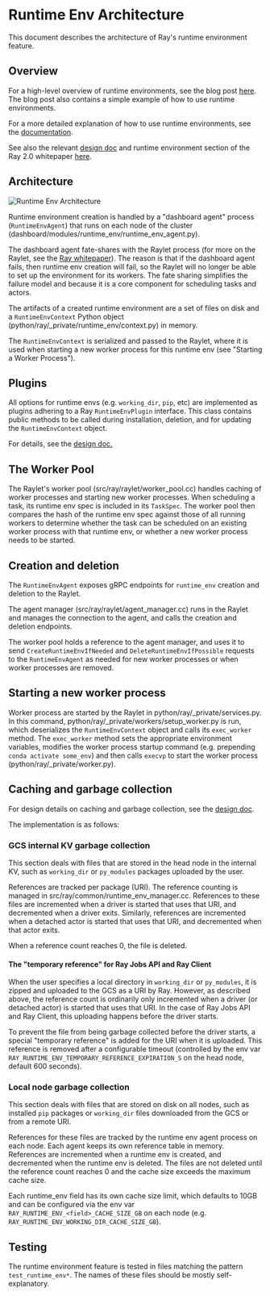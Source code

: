 # Runtime Env Architecture

This document describes the architecture of Ray's runtime environment feature.

## Overview

For a high-level overview of runtime environments, see the blog post [here](https://www.anyscale.com/blog/handling-files-and-packages-on-your-cluster-with-ray-runtime-environments).  The blog post also contains a simple example of how to use runtime environments.

For a more detailed explanation of how to use runtime environments, see the [documentation](https://docs.ray.io/en/latest/ray-core/handling-dependencies.html).

See also the relevant [design doc](https://docs.google.com/document/d/1x1JAHg7c0ewcOYwhhclbuW0B0UC7l92WFkF4Su0T-dk/edit#heading=h.j4mqiaz83o96) and runtime environment section of the Ray 2.0 whitepaper [here](https://docs.google.com/document/d/1tBw9A4j62ruI5omIJbMxly-la5w4q_TjyJgJL_jN2fI/preview#heading=h.ih8imml8oqbl).

## Architecture

![Runtime Env Architecture](https://images.ctfassets.net/xjan103pcp94/2rQtidzPR9WG3xEXS2fUMj/f26dff1edc596003c24bcf0e387e2614/1362157_IllustrationsForTechnicalBlogPost_V2_050522_5_050522.jpg)


Runtime environment creation is handled by a "dashboard agent" process (`RuntimeEnvAgent`) that runs on each node of the cluster (dashboard/modules/runtime_env/runtime_env_agent.py).  

The dashboard agent fate-shares with the Raylet process (for more on the Raylet, see the [Ray whitepaper](https://docs.google.com/document/d/1tBw9A4j62ruI5omIJbMxly-la5w4q_TjyJgJL_jN2fI/preview)). The reason is that if the dashboard agent fails, then runtime env creation will fail, so the Raylet will no longer be able to set up the environment for its workers.  The fate sharing simplifies the failure model and because it is a core component for scheduling tasks and actors.

The artifacts of a created runtime environment are a set of files on disk and a `RuntimeEnvContext` Python object (python/ray/_private/runtime_env/context.py) in memory.

The `RuntimeEnvContext` is serialized and passed to the Raylet, where it is used when starting a new worker process for this runtime env (see "Starting a Worker Process").



## Plugins

All options for runtime envs (e.g. `working_dir`, `pip`, etc) are implemented as plugins adhering to a Ray `RuntimeEnvPlugin` interface.  This class contains public methods to be called during installation, deletion, and for updating the `RuntimeEnvContext` object.

For details, see the [design doc.](https://docs.google.com/document/d/1x1JAHg7c0ewcOYwhhclbuW0B0UC7l92WFkF4Su0T-dk/edit#heading=h.j4mqiaz83o96)

## The Worker Pool

The Raylet's worker pool (src/ray/raylet/worker_pool.cc) handles caching of worker processes and starting new worker processes.  When scheduling a task, its runtime env spec is included in its `TaskSpec`.  The worker pool then compares the hash of the runtime env spec against those of all running workers to determine whether the task can be scheduled on an existing worker process with that runtime env, or whether a new worker process needs to be started.


## Creation and deletion

The `RuntimeEnvAgent` exposes gRPC endpoints for `runtime_env` creation and deletion to the Raylet.

The agent manager (src/ray/raylet/agent_manager.cc) runs in the Raylet and manages the connection to the agent, and calls the creation and deletion endpoints.

The worker pool holds a reference to the agent manager, and uses it to send `CreateRuntimeEnvIfNeeded` and `DeleteRuntimeEnvIfPossible` requests to the `RuntimeEnvAgent` as needed for new worker processes or when worker processes are removed. 

## Starting a new worker process

Worker process are started by the Raylet in python/ray/_private/services.py. In this command, python/ray/_private/workers/setup_worker.py is run, which deserializes the `RuntimeEnvContext` object and calls its `exec_worker` method.  The `exec_worker` method sets the appropriate environment variables, modifies the worker process startup command (e.g. prepending `conda activate some_env`) and then calls `execvp` to start the worker process (python/ray/_private/worker.py).

## Caching and garbage collection

For design details on caching and garbage collection, see the [design doc](https://docs.google.com/document/d/1x1JAHg7c0ewcOYwhhclbuW0B0UC7l92WFkF4Su0T-dk/edit#heading=h.j4mqiaz83o96).

The implementation is as follows:

### GCS internal KV garbage collection

This section deals with files that are stored in the head node in the internal KV, such as `working_dir` or `py_modules` packages uploaded by the user.

References are tracked per package (URI).  The reference counting is managed in src/ray/common/runtime_env_manager.cc.  References to these files are incremented when a driver is started that uses that URI, and decremented when a driver exits.  Similarly, references are incremented when a detached actor is started that uses that URI, and decremented when that actor exits.

When a reference count reaches 0, the file is deleted.

#### The "temporary reference" for Ray Jobs API and Ray Client

When the user specifies a local directory in `working_dir` or `py_modules`, it is zipped and uploaded to the GCS as a URI by Ray.  However, as described above, the reference count is ordinarily only incremented when a driver (or detached actor) is started that uses that URI.  In the case of Ray Jobs API and Ray Client, this uploading happens before the driver starts.  

To prevent the file from being garbage collected before the driver starts, a special "temporary reference" is added for the URI when it is uploaded.  This reference is removed after a configurable timeout (controlled by the env var `RAY_RUNTIME_ENV_TEMPORARY_REFERENCE_EXPIRATION_S` on the head node, default 600 seconds).

### Local node garbage collection

This section deals with files that are stored on disk on all nodes, such as installed `pip` packages or `working_dir` files downloaded from the GCS or from a remote URI.

References for these files are tracked by the runtime env agent process on each node.  Each agent keeps its own reference table in memory.  References are incremented when a runtime env is created, and decremented when the runtime env is deleted.  The files are not deleted until the reference count reaches 0 and the cache size exceeds the maximum cache size.

Each runtime_env field has its own cache size limit, which defaults to 10GB and can be configured via the env var `RAY_RUNTIME_ENV_<field>_CACHE_SIZE_GB` on each node (e.g. `RAY_RUNTIME_ENV_WORKING_DIR_CACHE_SIZE_GB`).

## Testing

The runtime environment feature is tested in files matching the pattern `test_runtime_env*`. The names of these files should be mostly self-explanatory.